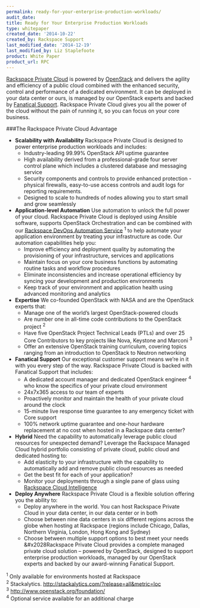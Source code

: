 ```yaml
---
permalink: ready-for-your-enterprise-production-workloads/
audit_date:
title: Ready for Your Enterprise Production Workloads
type: whitepaper
created_date: '2014-10-22'
created_by: Rackspace Support
last_modified_date: '2014-12-19'
last_modified_by: Liz Staplefoote
product: White Paper
product_url: RPC
---
```


[Rackspace Private Cloud]("http://www.rackspace.com/cloud/private/) is powered
by [OpenStack](http://www.rackspace.com/cloud/private/openstack/") and delivers
the agility and efficiency of a public cloud combined with the enhanced
security, control and performance of a dedicated environment. It can be
deployed in your data center or ours, is managed by our OpenStack experts and
backed by [Fanatical Support](https://www.youtube.com/watch?v=7ge7rotzBI0).
Rackspace Private Cloud gives you all the power of the cloud without the pain
of running it, so you can focus on your core business.

###The Rackspace Private Cloud Advantage

- **Scalability with Availability**
  Rackspace Private Cloud is designed to power enterprise production workloads and includes:
  - Industry-leading 99.99% OpenStack API uptime guarantee
  - High availability derived from a professional-grade four server control plane which includes a clustered database and messaging service
  - Security components and controls to provide enhanced protection - physical firewalls, easy-to-use access controls and audit logs for reporting requirements.
  - Designed to scale to hundreds of nodes allowing you to start small and grow seamlessly
- **Application-level Automation**
  Use automation to unlock the full power of your cloud. Rackspace Private Cloud is deployed using Ansible software, supports OpenStack Orchestration and can be combined with our [Rackspace DevOps Automation Service](http://www.rackspace.com/devops) <sup>1</sup> to help automate your application environment by treating your infrastructure as code. Our automation capabilities help you:
  - Improve efficiency and deployment quality by automating the provisioning of your infrastructure, services and applications
  - Maintain focus on your core business functions by automating routine tasks and workflow procedures
  - Eliminate inconsistencies and increase operational efficiency by syncing your development and production environments
  - Keep track of your environment and application health using advanced monitoring and analytics
- **Expertise**
  We co-founded OpenStack with NASA and are the OpenStack experts that:
  - Manage one of the world&rsquo;s largest OpenStack-powered clouds
  - Are number one in all-time code contributions to the OpenStack project <sup>2</sup>
  - Have five OpenStack Project Technical Leads (PTLs) and over 25 Core Contributors to key projects like Nova, Keystone and Marconi <sup>3</sup>
  - Offer an extensive OpenStack training curriculum, covering topics ranging from an introduction to OpenStack to Neutron networking
- **Fanatical Support**
  Our exceptional customer support means we&rsquo;re in it with you every step of the way. Rackspace Private Cloud is backed with Fanatical Support that includes:
  - A dedicated account manager and dedicated OpenStack engineer <sup>4</sup> who know the specifics of your private cloud environment
  - 24x7x365 access to our team of experts
  - Proactively monitor and maintain the health of your private cloud around the clock
  - 15-minute live response time guarantee to any emergency ticket with Core support
  - 100% network uptime guarantee and one-hour hardware replacement at no cost when hosted in a Rackspace data center?
- **Hybrid**
  Need the capability to automatically leverage public cloud resources for unexpected demand? Leverage the Rackspace Managed Cloud hybrid portfolio consisting of private cloud, public cloud and dedicated hosting to:
  - Add elasticity to your infrastructure with the capability to automatically add and remove public cloud resources as needed
  - Get the best fit for each of your application?
  - Monitor your deployments through a single pane of glass using [Rackspace Cloud Intelligence](http://www.rackspace.com/blog/get-more-from-your-data-with-rackspace-cloud-intelligence)
- **Deploy Anywhere**
  Rackspace Private Cloud is a flexible solution offering you the ability to:
  - Deploy anywhere in the world. You can host Rackspace Private Cloud in your data center, in our data center or in both
  - Choose between nine data centers in six different regions across the globe when hosting at Rackspace (regions include Chicago, Dallas, Northern Virginia, London, Hong Kong and Sydney)
  - Choose between multiple support options to best meet your needs &#x2028Rackspace Private Cloud provides a complete managed private cloud solution &ndash; powered by OpenStack, designed to support enterprise production workloads, managed by our OpenStack experts and backed by our award-winning Fanatical Support.

<p><sup>1</sup> Only available for environments hosted at Rackspace<br />
<sup>2</sup> Stackalytics. <a href="http://stackalytics.com/?release=all&amp;metric=loc">http://stackalytics.com/?release=all&amp;metric=loc </a><br />
<sup>3</sup> <a href="http://www.openstack.org/foundation/">http://www.openstack.org/foundation/</a><br />
<sup>4</sup> Optional service available for an additional charge</p>
